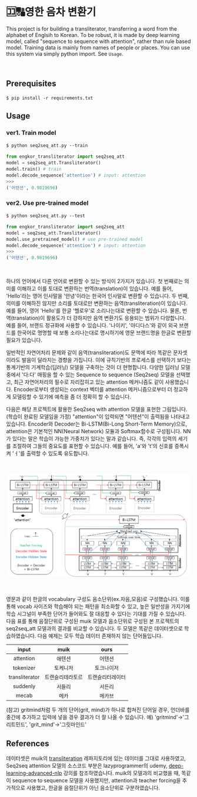 # 🈁🔠영한 음차 변환기

This project is for building a transliterator, transferring a word from the alphabet of Englsih to Korean. To be robust, it is made by deep learning model, called "sequence to sequence with attention", rather than rule based model. Training data is mainly from names of people or places. You can use this system via simply python import. See `Usage`.

<br>

## Prerequisites
```
$ pip install -r requirements.txt
```

## Usage

### ver1. Train model

```
$ python seq2seq_att.py --train
```

```python
from engkor_transliterator import seq2seq_att
model = seq2seq_att.Transliterator()
model.train() # train
model.decode_sequence('attention') # input: attention
>>>
('어텐션', 0.9819696)
```

### ver2. Use pre-trained model

```
$ python seq2seq_att.py --test
```

```python
from engkor_transliterator import seq2seq_att
model = seq2seq_att.Transliterator()
model.use_pretrained_model() # use pre-trained model
model.decode_sequence('attention') # input: attention
>>>
('어텐션', 0.9819696)
```

<br>

하나의 언어에서 다른 언어로 변환할 수 있는 방식이 2가지가 있습니다. 첫 번째로는 의미를 이해하고 이를 토대로 변환하는 번역(translation)이 있습니다. 예를 들어, 'Hello'라는 영어 인사말을 '안녕'이라는 한국어 인사말로 변환할 수 있습니다. 두 번째, 의미를 이해하진 않지만 소리를 토대로만 변환하는 음역(transliteration)이 있습니다. 예를 들어, 영어 'Hello'를 한글 '헬로우'로 소리나는대로 변환할 수 있습니다. 물론, 번역(translation)이 활용도가 더 강하지만 음역 변환기도 응용되는 범위가 다양합니다. 예를 들어, 브랜드 정규화에 사용할 수 있습니다. '나이키', '아디다스'와 같이 외국 브랜드를 한국어로 명명할 때 보통 소리나는대로 명시하기에 영문 브랜드명을 한글로 변환할 필요가 있습니다.

일반적인 자연어처리 문제와 같이 음역(transliteration)도 문맥에 따라 똑같은 문자셋이라도 발음이 달라지는 경향을 가집니다. 이에 규칙기반의 프로세스를 선택하기 보다는 통계기반의 기계학습(딥러닝) 모델을 구축하는 것이 더 현명합니다. 다양한 딥러닝 모델 중에서 '다:다' 매핑을 할 수 있는 Sequence to sequence (Seq2seq) 모델을 선택했고, 최근 자연어처리의 필수로 자리잡히고 있는 attention 메커니즘도 같이 사용했습니다. Encoder로부터 생성되는 context 벡터를 attention 메커니즘으로부터 더 정교하게 모델링할 수 있기에 예측을 좀 더 정확히 할 수 있습니다.

다음은 해당 프로젝트에 활용한 Seq2seq with attention 모델을 표현한 그림입니다. (학습이 완료된 모델임을 가정) "attention"이 입력되면 "어텐션"이 출력됨을 나타내고 있습니다. Encoder와 Decoder는 Bi-LSTM(Bi-Long Short-Term Memory)으로, attention은 기본적인 NN(Neural Network) 모듈과 Softmax함수로 구성됩니다. NN가 있다는 말은 학습이 가능한 가중치가 있다는 말과 같습니다. 즉, 각각의 입력의 세기를 조절하여 그들의 중요도를 표현할 수 있습니다. 예를 들어, 'a'와 't'의 신호를 증폭시켜 'ㅓ'를 출력할 수 있도록 유도합니다.

<br>

![](/assets/diagram.PNG)

<br>

영문과 같이 한글의 vocabulary 구성도 음소단위(ex.자음,모음)로 구성했습니다. 이를 통해 vocab 사이즈와 학습해야 되는 패턴을 최소화할 수 있고, 높은 일반성을 가지기에 학습 시그널이 부족한 단어가 들어와도 잘 대응할 수 있다는 기대를 가질 수 있습니다. 다음 표를 통해 음절단위로 구성된 muik 모델과 음소단위로 구성된 본 프로젝트의 seq2seq_att 모델과의 결과를 비교할 수 있습니다. 두 모델은 똑같은 데이터셋으로 학습하였습니다. 다음 예제는 모두 학습 데이터 존재하지 않는 단어들입니다.

| input           | muik          |    ours    |
| :-------------: |:-------------:|:------:|
| attention      | 애텐션           |   어텐션   |
| tokenizer      | 토케니저         |   토크나이저   |
| transliterator | 트랜슬리테라토르   | 트랜슬리터레이터 |
| suddenly       | 서들리          | 서든리
| mecab          | 메카            | 메카브   |

(참고) gritmind처럼 두 개의 단어(grit, mind)가 하나로 합쳐진 단어일 경우, 언더바를 중간에 추가하고 입력에 넣을 경우 결과가 더 잘 나올 수 있습니다. 예) 'gritmind'->'그리트민드', 'grit_mind'->'그릿마인드'





## References

데이터셋은 muik의 [transliteration](https://github.com/muik/transliteration) 레파지토리에 있는 데이터를 그대로 사용하였고, Seq2seq attention 모델의 소스코드 부분은 lazyprogrammer의 udemy, [deep-learning-advanced-nlp](https://deeplearningcourses.com/c/deep-learning-advanced-nlp
) 강의를 참조하였습니다. muik의 모델과의 비교했을 때, 똑같이 sequence to sequence 모델을 사용했지만, attention과 teacher forcing을 추가적으로 사용했고, 한글을 음절단위가 아닌 음소단위로 구분하였습니다.
